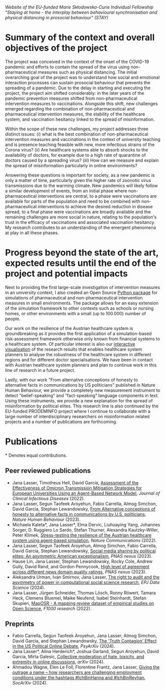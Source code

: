 *Website of the EU-funded Marie Skłodowska-Curie Individual Fellowship "Staying at home - the interplay between behavioural synchronisation and physical distancing in prosocial behaviour" (STAY)*

# Summary of the context and overall objectives of the project 
The project was conceived in the context of the onset of the COVID-19 pandemic and efforts to contain the spread of the virus using non-pharmaceutical measures such as physical distancing. The initial overarching goal of the project was to understand how social and emotional interaction processes can sustain prosocial behaviour that prevents the spreading of a pandemic. Due to the delay in starting and executing the project, the project aim shifted considerably: in the later years of the pandemic prevention measures shifted from non-pharmaceutical intervention measures to vaccinations. Alongside this shift, new challenges emerged regarding the combination of non-pharmaceutical and pharmaceutical intervention measures, the stability of the healthcare system, and vaccination hesitancy linked to the spread of misinformation. 

Within the scope of these new challenges, my project addresses three distinct issues: (i) what is the best combination of non-pharmaceutical intervention measures and vaccinations in the context of university teaching and is presence teaching feasible with new, more infectious strains of the Corona virus? (ii) Are healthcare systems able to absorb shocks to the availability of doctors, for example due to a high rate of quarantine of doctors caused by a spreading virus? (iii) How can we measure and explain the spread of misinformation particularly in online environments?

Answering these questions is important for society, as a new pandemic is only a matter of time, particularly given the higher rate of zoonotic virus transmissions due to the warming climate. New pandemics will likely follow a similar development of events, from an initial phase where non-pharmaceutical interventions are central, to a phase were vaccinations are available for parts of the population and need to be combined with non-pharmaceutical interventions to achieve the desired reduction in disease spread, to a final phase were vaccinations are broadly available and the remaining challenges are more social in nature, relating to the population's trust in the efficacy of vaccinations and associated vaccination hesitancy. My research contributes to an understanding of the emergent phenomena at play in all these phases.

# Progress beyond the state of the art, expected results until the end of the project and potential impacts
Next to providing the first large-scale investigation of intervention measures in an university context, I also created an Open Source [Python package](https://pypi.org/project/scseirx/) for simulations of pharmaceutical and non-pharmaceutical intervention measures in small environments. The package allows for an easy extension of the simulation framework to other contexts such as schools or nursing homes, or other environments with a small (up to 100.000) number of people.

Our work on the resilience of the Austrian healthcare system is groundbreaking as it provides the first application of a simulation-based risk-assessment framework otherwise only known from financial systems to a healthcare system. Of particular interest is also our [interactive visualisation](https://vis.csh.ac.at/care-network-resilience/) of the research results that enables healthcare system planners to analyse the robustness of the healthcare system in different regions and for different doctor specialisations. We have been in contact with Austrian healthcare system planners and plan to continue work in this line of research in a future project.

Lastly, with our work "From alternative conceptions of honesty to alternative facts in communications by US politicians" published in Nature Human Behaviour, we provide a completely new measurement instrument to detect "belief-speaking" and "fact-speaking" language components in text. Using these instruments, we provide a new explanation for the spread of misinformation by political elites. This research line is also continued by the EU-funded PRODEMINFO project where I continue to collaborate with a large number of interdisciplinary researchers on misinformation related projects and a number of publications are forthcoming.

# Publications
\* Denotes equal contributions.
## Peer reviewed publications
* Jana Lasser, Timotheus Hell, David Garcia, [Assessment of the Effectiveness of Omicron Transmission Mitigation Strategies for European Universities Using an Agent-Based Network Model](https://doi.org/10.1093/cid/ciac340), *Journal of Clinical Infectious Diseases* (2022).
* Jana Lasser, Segun Taofeek Aroyehun, Fabio Carrella, Almog Simchon, David Garcia, Stephan Lewandowsky, [From Alternative conceptions of honesty to alternative facts in communications by U.S. politicians](https://doi.org/10.1038/s41562-023-01691-w), *Nature Human Behaviour* (2023).
* Michaela Kaleta*, Jana Lasser*, Elma Dervic, Liuhuaying Yang, Johannes Sorger, D. Ruggiero Lo Sardo, Stefan Thurner, Alexandra Kautzky-Willer, Peter Klimek, [Stress-testing the resilience of the Austrian healthcare system using agent-based simulation](https://doi.org/10.1038/s41467-022-31766-7), *Nature Communications* (2022).
* Jana Lasser, Segun Taofeek Aroyehun, Almog Simchon, Fabio Carrella, David Garcia, Stephan Lewandowsky, [Social media sharing by political elites: An asymmetric American exceptionalism](https://doi.org/10.1093/pnasnexus/pgac186), *PNAS nexus* (2023).
* Hause Lin, Jana Lasser, Stephan Lewandowsky, Rocky Cole, Andrew Gully, David Rand, and Gordon Pennycook, [High level of agreement across different news domain quality ratings](https://doi.org/10.1093/pnasnexus/pgad286), *PNAS nexus* (2023).
* Aleksandra Urman, Ivan Smirnov, Jana Lasser, [The right to audit and the asymmetry of power in computational social science research](https://doi.org/10.1140/epjds/s13688-024-00454-5), *EPJ Data Science* (2024).
* Jana Lasser, Jürgen Schneider, Thomas Lösch, Ronny Röwert, Tamara Heck, Clemens Bluemel, Maike Neufend, Isabel Steinhardt, Stefan Skupien, [MapOSR - A mapping review dataset of empirical studies on Open Science](http://dx.doi.org/10.12688/f1000research.121665.1), *F1000 research* (2022).
  
## Preprints
* Fabio Carrella, Segun Taofeek Aroyehun, Jana Lasser, Almog Simchon, David Garcia, and Stephan Lewandowsky, [The 'Truth Contagion' Effect in the US Political Online Debate](https://doi.org/10.31234/osf.io/qx34w), *PsyArXiv* (2024).
* Jana Lasser*, Alina Herderich*, Joshua Garland, Segun Aroyehun, David Garcia, Mirta Galesic, [Collective moderation of hate, toxicity, and extremity in online discussions](http://arxiv.org/abs/2303.00357), *arXiv* (2024).
* Ahmadou Wagne, Elen Le Foll, Florentine Frantz, Jana Lasser, [Giving the outrage a name – how researchers are challenging employment conditions under the hashtags #IchBinHanna and #IchBinReyhan](https://doi.org/10.31235/osf.io/4y863), *SocArXiv* (2024).
